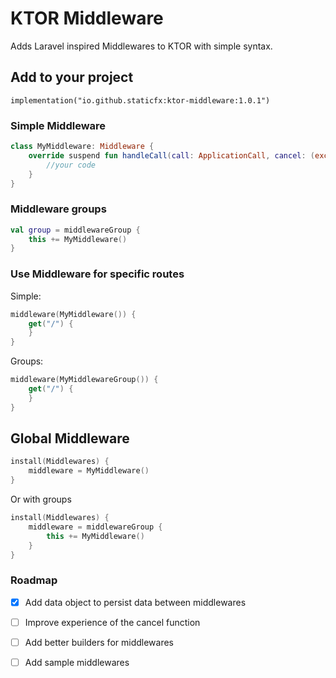 # KTOR Middleware

Adds Laravel inspired Middlewares to KTOR with simple syntax.

## Add to your project
```shell
implementation("io.github.staticfx:ktor-middleware:1.0.1")
```

### Simple Middleware

```kotlin
class MyMiddleware: Middleware {
    override suspend fun handleCall(call: ApplicationCall, cancel: (exception: CancellationException?) -> Unit) {
        //your code
    }
}
```

### Middleware groups
```kotlin
val group = middlewareGroup { 
    this += MyMiddleware()
}
```

### Use Middleware for specific routes
Simple:

```kotlin
middleware(MyMiddleware()) {
    get("/") {
    }
}
```
Groups:

```kotlin
middleware(MyMiddlewareGroup()) {
    get("/") {
    }
}
```

## Global Middleware
```kotlin
install(Middlewares) {
    middleware = MyMiddleware()
}
```

Or with groups

```kotlin
install(Middlewares) {
    middleware = middlewareGroup {
        this += MyMiddleware()
    }
}
```

### Roadmap
- [x] Add data object to persist data between middlewares
- [ ] Improve experience of the cancel function
- [ ] Add better builders for middlewares
- [ ] Add sample middlewares

